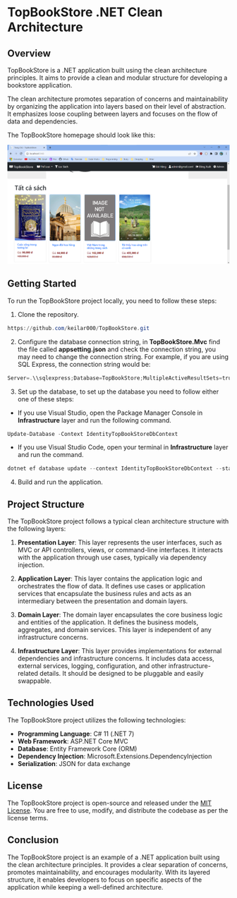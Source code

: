 # TopBookStore .NET Clean Architecture

## Overview

TopBookStore is a .NET application built using the clean architecture principles. It aims to provide a clean and modular structure for developing a bookstore application.

The clean architecture promotes separation of concerns and maintainability by organizing the application into layers based on their level of abstraction. It emphasizes loose coupling between layers and focuses on the flow of data and dependencies.

The TopBookStore homepage should look like this:

![Home page](src/TopBookStore.Mvc/wwwroot/imgs/homepage.png)

## Getting Started

To run the TopBookStore project locally, you need to follow these steps:

1. Clone the repository.

```powershell
https://github.com/keilar000/TopBookStore.git
```

2. Configure the database connection string, in **TopBookStore.Mvc** find the file called **appsetting.json** and check the connection string, you may need to change the connection string. For example, if you are using SQL Express, the connection string would be: 

```powershell
Server=.\\sqlexpress;Database=TopBookStore;MultipleActiveResultSets=true;Trusted_Connection=True;
```

3. Set up the database, to set up the database you need to follow either one of these steps:

- If you use Visual Studio, open the Package Manager Console in **Infrastructure** layer  and run the following command.

```powershell
Update-Database -Context IdentityTopBookStoreDbContext
```

- If you use Visual Studio Code, open your terminal in **Infrastructure** layer and run the command.

```powershell
dotnet ef database update --context IdentityTopBookStoreDbContext --startup-project ..\TopBookStore.Mvc\TopBookStore.Mvc.csproj
```

4. Build and run the application.

## Project Structure

The TopBookStore project follows a typical clean architecture structure with the following layers:

1. **Presentation Layer**: This layer represents the user interfaces, such as MVC or API controllers, views, or command-line interfaces. It interacts with the application through use cases, typically via dependency injection.

2. **Application Layer**: This layer contains the application logic and orchestrates the flow of data. It defines use cases or application services that encapsulate the business rules and acts as an intermediary between the presentation and domain layers.

3. **Domain Layer**: The domain layer encapsulates the core business logic and entities of the application. It defines the business models, aggregates, and domain services. This layer is independent of any infrastructure concerns.

4. **Infrastructure Layer**: This layer provides implementations for external dependencies and infrastructure concerns. It includes data access, external services, logging, configuration, and other infrastructure-related details. It should be designed to be pluggable and easily swappable.

## Technologies Used

The TopBookStore project utilizes the following technologies:

- **Programming Language**: C# 11 (.NET 7)
- **Web Framework**: ASP.NET Core MVC
- **Database**: Entity Framework Core (ORM)
- **Dependency Injection**: Microsoft.Extensions.DependencyInjection
- **Serialization**: JSON for data exchange

## License

The TopBookStore project is open-source and released under the [MIT License](https://opensource.org/licenses/MIT). You are free to use, modify, and distribute the codebase as per the license terms.

## Conclusion

The TopBookStore project is an example of a .NET application built using the clean architecture principles. It provides a clear separation of concerns, promotes maintainability, and encourages modularity. With its layered structure, it enables developers to focus on specific aspects of the application while keeping a well-defined architecture.